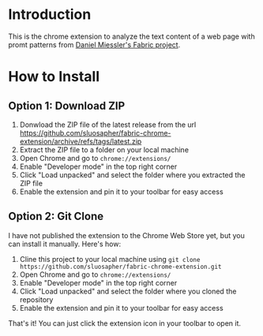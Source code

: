 # Introduction
This is the chrome extension to analyze the text content of a web page with promt patterns from [Daniel Miessler's Fabric project](https://github.com/danielmiessler/fabric). 

# How to Install

## Option 1: Download ZIP
1. Donwload the ZIP file of the latest release from the url https://github.com/sluosapher/fabric-chrome-extension/archive/refs/tags/latest.zip
2. Extract the ZIP file to a folder on your local machine
3. Open Chrome and go to `chrome://extensions/`
4. Enable "Developer mode" in the top right corner
5. Click "Load unpacked" and select the folder where you extracted the ZIP file
6. Enable the extension and pin it to your toolbar for easy access

## Option 2: Git Clone

I have not published the extension to the Chrome Web Store yet, but you can install it manually. Here's how:
1. Cline this project to your local machine using `git clone https://github.com/sluosapher/fabric-chrome-extension.git`
2. Open Chrome and go to `chrome://extensions/`
3. Enable "Developer mode" in the top right corner
4. Click "Load unpacked" and select the folder where you cloned the repository
5. Enable the extension and pin it to your toolbar for easy access


That's it! You can just click the extension icon in your toolbar to open it.